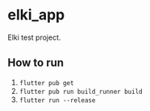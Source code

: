 # elki_app

Elki test project.

## How to run

1. ``flutter pub get``
2. ``flutter pub run build_runner build``
3. ``flutter run --release``
